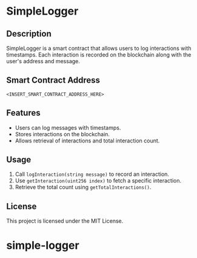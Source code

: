 # SimpleLogger

## Description
SimpleLogger is a smart contract that allows users to log interactions with timestamps. Each interaction is recorded on the blockchain along with the user's address and message.

## Smart Contract Address
`<INSERT_SMART_CONTRACT_ADDRESS_HERE>`

## Features
- Users can log messages with timestamps.
- Stores interactions on the blockchain.
- Allows retrieval of interactions and total interaction count.

## Usage
1. Call `logInteraction(string message)` to record an interaction.
2. Use `getInteraction(uint256 index)` to fetch a specific interaction.
3. Retrieve the total count using `getTotalInteractions()`.

## License
This project is licensed under the MIT License.

# simple-logger
